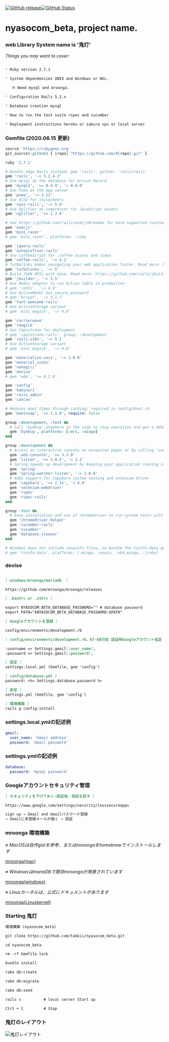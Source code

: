 [![GitHub release](https://img.shields.io/github/release/takkii/nyasocom_beta.svg?style=flat)](GitHub)[![GitHub Status](https://img.shields.io/github/last-commit/takkii/nyasocom_beta.svg?style=flat)](GitHub)

# nyasocom_beta, project name.

### web Library System name is '鬼灯'

*Things you may want to cover:*

```markdown

* Ruby version 2.7.1

* System dependencies UNIX and Windows or WSL.

   ※ Need mysql and mroonga.

* Configuration Rails 5.2.x

* Database creation mysql

* How to run the test suite rspec and cucumber

* Deployment instructions heroku or sakura vps or local server

```

### Gemfile (2020.06.15 更新)

```ruby
source 'https://rubygems.org'
git_source(:github) { |repo| "https://github.com/#{repo}.git" }

ruby '2.7.1'

# Bundle edge Rails instead: gem 'rails', github: 'rails/rails'
gem 'rails', '~> 5.2.4.3'
# Use mysql as the database for Active Record
gem 'mysql2', '>= 0.4.4', '< 0.6.0'
# Use Puma as the app server
gem 'puma', '~> 3.11'
# Use SCSS for stylesheets
gem 'sass-rails', '~> 5.0'
# Use Uglifier as compressor for JavaScript assets
gem 'uglifier', '>= 1.3.0'

# See https://github.com/rails/execjs#readme for more supported runtimes
gem 'execjs'
gem 'mini_racer'
# gem 'mini_racer', platforms: :ruby

gem 'jquery-rails'
gem 'autoprefixer-rails'
# Use CoffeeScript for .coffee assets and views
gem 'coffee-rails', '~> 4.2'
# Turbolinks makes navigating your web application faster. Read more: https://github.com/turbolinks/turbolinks
gem 'turbolinks', '~> 5'
# Build JSON APIs with ease. Read more: https://github.com/rails/jbuilder
gem 'jbuilder', '~> 2.5'
# Use Redis adapter to run Action Cable in production
# gem 'redis', '~> 4.0'
# Use ActiveModel has_secure_password
# gem 'bcrypt', '~> 3.1.7'
gem 'font-awesome-rails'
# Use ActiveStorage variant
# gem 'mini_magick', '~> 4.8'

gem 'carrierwave'
gem 'rmagick'
# Use Capistrano for deployment
# gem 'capistrano-rails', group: :development
gem 'rails-i18n', '~> 5.1'
# Use ActiveStorage variant
# gem 'mini_magick', '~> 4.8'

gem 'materialize-sass', '~> 1.0.0'
gem 'material_icons'
gem 'nokogiri'
gem 'devise'
# gem 'wdm', '>= 0.1.0'

gem 'config'
gem 'kaminari'
gem 'rails_admin'
gem 'cancan'

# Reduces boot times through caching; required in config/boot.rb
gem 'bootsnap', '>= 1.1.0', require: false

group :development, :test do
  # Call 'byebug' anywhere in the code to stop execution and get a debugger console
  gem 'byebug', platforms: [:mri, :mingw]
end

group :development do
  # Access an interactive console on exception pages or by calling 'console' anywhere in the code.
  gem 'web-console', '>= 3.3.0'
  gem 'listen', '>= 3.0.5', '< 3.2'
  # Spring speeds up development by keeping your application running in the background. Read more: https://github.com/rails/spring
  gem 'spring'
  gem 'spring-watcher-listen', '~> 2.0.0'
  # Adds support for Capybara system testing and selenium driver
  gem 'capybara', '>= 2.15', '< 4.0'
  gem 'selenium-webdriver'
  gem 'rspec'
  gem 'rspec-rails'
end

group :test do
  # Easy installation and use of chromedriver to run system tests with Chrome
  gem 'chromedriver-helper'
  gem 'cucumber-rails'
  gem 'cucumber'
  gem 'database_cleaner'
end

# Windows does not include zoneinfo files, so bundle the tzinfo-data gem
# gem 'tzinfo-data', platforms: [:mingw, :mswin, :x64_mingw, :jruby]
```

### devise

```markdown

[ windows/mroonga/mariadb  ]

https://github.com/mroonga/mroonga/releases

[ .bashrc or .zshrc ]

export NYASOCOM_BETA_DATABASE_PASSWORD="" # database password
export PATH="$NYASOCOM_BETA_DATABASE_PASSWORD:$PATH"

[ Googleアカウントを登録 ]

config/environments/development.rb

[ config/environments/development.rb、67-68行目 認証時Googleアカウント指定 ]

:username => Settings.gmail[:user_name],
:password => Settings.gmail[:password],

[ 設定 ]
settings.local.yml (Gemfile, gem 'config')

[ config/database.yml ]
password: <%= Settings.database.password %>

[ 設定 ]
settings.yml (Gemfile, gem 'config')

[ 環境構築 ]
rails g config:install 
```

### settings.local.ymlの記述例

```yml
gmail:
  user_name: 'Gmail address'
  password: 'Gmail password'
```

### settings.ymlの記述例

```yml
database:
  password: 'mysql password'
```

### Googleアカウントセキュリティ管理

```markdown
[ セキュリティを下げておく→認証後、設定を戻す ]

https://www.google.com/settings/security/lesssecureapps

sign up → Gmail and Gmailパスワード登録
→ Gmailに本登録メールが届く → 認証
```

### mroonga 環境構築
*※ MacOSは自作gistを参考、またはmroongaをhomebrewでインストールします* 

[mroonga(mac)](https://gist.github.com/takkii/5b6110b6643e28593842102c39fba0e5)

*※ WindowsはmariaDBで既存mroongaが用意されています*

[mroonga(windows)](https://github.com/mroonga/mroonga/releases)

*※ Linuxカーネルは、公式にドキュメントがあります*

[mroonga(Linuxkernel)](https://mroonga.org/ja/docs/install.html)

### Starting 鬼灯

```markdown
環境構築 (nyasocom_beta)

git clone https://github.com/takkii/nyasocom_beta.git

cd nyasocom_beta

rm -rf Gemfile.lock

bundle install

rake db:create

rake db:migrate

rake db:seed

rails s          # local server Start up

Ctrl + C         # Stop
```

### 鬼灯のレイアウト

![鬼灯レイアウト](https://github.com/takkii/nyasocom_beta/blob/master/public/images/hozuki_mt5.png)
